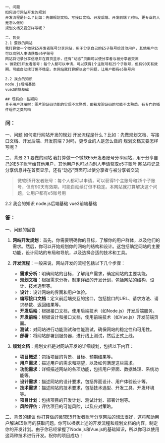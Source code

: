 ```
一、问题
如何进行网站开发的规划
开发流程是什么？比如：先做规划文档、写接口文档、开发后端、开发前端？对吗，更专业的人是怎么做的
规划文档又要怎样写呢？

二、背景
2.1 要做的网站
我打算做一个微软E5开发者账号分享网站，用于分享自己的E5子账号给其他用户，其他用户也可以向别人申请获取e5子账号
网站将记录分享信息并在首页显示，还有“动态”页面可以使分享者与被分享者交流
> 微软E5开发者账号：每个人都可以申请，可以获得1个主账号和25个子账号，但有90天有效期，可能自动续订但不稳定。本网站就打算解决这个问题，让用户都有e5账号用

2.2 我会的知识
node.js后端基础
vue3前端基础

## 现有的一些疑问
关于用户注册时：图片验证码功能的实现不太熟悉，邮箱发验证码的功能不太熟悉。有专门的插件组件之类的吗
```



### 问：
一、问题
如何进行网站开发的规划
开发流程是什么？比如：先做规划文档、写接口文档、开发后端、开发前端？对吗，更专业的人是怎么做的
规划文档又要怎样写呢？

二、背景
2.1 要做的网站
我打算做一个微软E5开发者账号分享网站，用于分享自己的E5子账号给其他用户，其他用户也可以向别人申请获取e5子账号
网站将记录分享信息并在首页显示，还有“动态”页面可以使分享者与被分享者交流
> 微软E5开发者账号：每个人都可以申请，可以获得1个主账号和25个子账号，但有90天有效期，可能自动续订但不稳定。本网站就打算解决这个问题，让用户都有e5账号用

2.2 我会的知识
node.js后端基础
vue3前端基础


### 答：
一、问题的回答
1. **网站开发规划**：首先，你需要明确你的目标，了解你的用户群体，以及他们的需求。然后，你可以开始规划你的网站的结构和设计。这包括确定网站的主要功能，设计网站的布局和导航，以及选择合适的技术和工具。

2. **开发流程**：一般来说，网站开发的流程包括以下几个步骤：
    - **需求分析**：明确网站的目标，了解用户需求，确定网站的主要功能。
    - **规划文档**：根据需求分析，制定详细的开发计划，包括网站的结构、设计、技术选型等。
    - **设计**：设计网站的界面和用户体验。
    - **编写接口文档**：定义前后端交互的接口，包括接口的URL、请求方法、请求参数、返回结果等。
    - **开发后端**：根据接口文档，使用后端技术（如Node.js）开发后端服务。
    - **开发前端**：根据设计和接口文档，使用前端技术（如Vue.js）开发前端页面。
    - **测试**：对网站进行功能测试和性能测试，确保网站的稳定性和可用性。
    - **部署**：将网站部署到服务器，进行线上测试，然后正式上线。

3. **规划文档**：规划文档是对网站开发的详细规划，包括以下内容：
    - **项目概述**：包括项目的背景、目标、预期结果等。
    - **用户需求**：描述用户的需求和期望，以及如何满足这些需求。
    - **功能需求**：详细描述网站的各项功能，包括用户界面、数据处理、系统功能等。
    - **设计需求**：描述网站的设计要求，包括界面设计、用户体验设计等。
    - **技术需求**：描述网站的技术要求，包括技术选型、开发工具、开发环境等。
    - **项目计划**：包括项目的开发计划、测试计划、部署计划等。
    - **风险评估**：评估项目的可能风险，以及应对策略。

二、背景的建议 你打算做的微软E5开发者账号分享网站的想法很好，这将帮助用户解决E5账号的获取问题。你可以根据上述的开发流程和规划文档的内容，制定你的开发计划。由于你已经掌握了Node.js和Vue.js的基础知识，所以你可以使用这两种技术进行开发。祝你的项目成功！